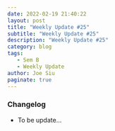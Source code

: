 ```yaml
---
date: 2022-02-19 21:40:22
layout: post
title: "Weekly Update #25"
subtitle: "Weekly Update #25"
description: "Weekly Update #25"
category: blog
tags:
   - Sem B
   - Weekly Update
author: Joe Siu
paginate: true
---
```

### Changelog

* To be update...
